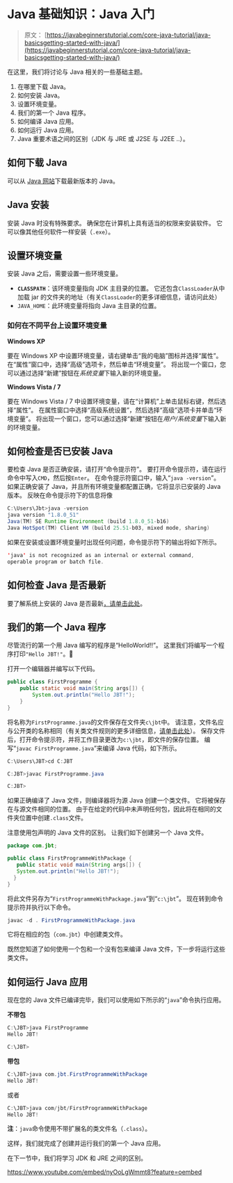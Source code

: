 # Java 基础知识：Java 入门

> 原文： [https://javabeginnerstutorial.com/core-java-tutorial/java-basicsgetting-started-with-java/](https://javabeginnerstutorial.com/core-java-tutorial/java-basicsgetting-started-with-java/)

在这里，我们将讨论与 Java 相关的一些基础主题。

1.  在哪里下载 Java。
2.  如何安装 Java。
3.  设置环境变量。
4.  我们的第一个 Java 程序。
5.  如何编译 Java 应用。
6.  如何运行 Java 应用。
7.  Java 重要术语之间的区别（JDK 与 JRE 或 J2SE 与 J2EE ..）。

## 如何下载 Java

可以从 [Java 网站](http://www.oracle.com/technetwork/java/javase/downloads/jdk8-downloads-2133151.html)下载最新版本的 Java。

## Java 安装

安装 Java 时没有特殊要求。 确保您在计算机上具有适当的权限来安装软件。 它可以像其他任何软件一样安装（`.exe`）。

## 设置环境变量

安装 Java 之后，需要设置一些环境变量。

*   **`CLASSPATH`**：该环境变量指向 JDK 主目录的位置。 它还包含`ClassLoader`从中加载 jar 的文件夹的地址（有关`ClassLoader`的更多详细信息，请访问此处）
*   `JAVA_HOME`：此环境变量将指向 Java 主目录的位置。

### 如何在不同平台上设置环境变量

**Windows XP**

要在 Windows XP 中设置环境变量，请右键单击“我的电脑”图标并选择“属性”。 在“属性”窗口中，选择“高级”选项卡，然后单击“环境变量”。 将出现一个窗口，您可以通过选择“新建”按钮在*系统变量*下输入新的环境变量。

**Windows Vista / 7**

要在 Windows Vista / 7 中设置环境变量，请在“计算机”上单击鼠标右键，然后选择“属性”。 在属性窗口中选择“高级系统设置”，然后选择“高级”选项卡并单击“环境变量”。 将出现一个窗口，您可以通过选择“新建”按钮在*用户/系统变量*下输入新的环境变量。

## 如何检查是否已安装 Java

要检查 Java 是否正确安装，请打开“命令提示符”。 要打开命令提示符，请在运行命令中写入`CMD`，然后按`Enter`。 在命令提示符窗口中，输入“`java -version`”。 如果正确安装了 Java，并且所有环境变量都配置正确，它将显示已安装的 Java 版本。 反映在命令提示符下的信息将像

```java
C:\Users\Jbt>java -version
java version "1.8.0_51"
Java(TM) SE Runtime Environment (build 1.8.0_51-b16)
Java HotSpot(TM) Client VM (build 25.51-b03, mixed mode, sharing)
```

如果在安装或设置环境变量时出现任何问题，命令提示符下的输出将如下所示。

```java
'java' is not recognized as an internal or external command,
operable program or batch file.
```

## 如何检查 Java 是否最新

要了解系统上安装的 Java 是否最新[，请单击此处](https://www.java.com/en/download/installed.jsp)。

## 我们的第一个 Java 程序

尽管流行的第一个用 Java 编写的程序是“HelloWorld!!”。 这里我们将编写一个程序打印`"Hello JBT!"`。🙂

打开一个编辑器并编写以下代码。

```java
public class FirstProgramme {
	public static void main(String args[]) {
		System.out.println("Hello JBT!");
	}
}
```

将名称为`FirstProgramme.java`的文件保存在文件夹`c\jbt`中。 请注意，文件名应与公开类的名称相同（有关类文件规则的更多详细信息，[请单击此处](https://javabeginnerstutorial.com/core-java-tutorial/java-class-object-tutorial/)）。 保存文件后，打开命令提示符，并将工作目录更改为`c:\jbt`，即文件的保存位置。 编写“`javac FirstProgramme.java`”来编译 Java 代码，如下所示。

```java
C:\Users\JBT>cd C:JBT

C:JBT>javac FirstProgramme.java

C:JBT>
```

如果正确编译了 Java 文件，则编译器将为源 Java 创建一个类文件。 它将被保存在与源文件相同的位置。 由于在给定的代码中未声明任何包，因此将在相同的文件夹位置中创建`.class`文件。

注意使用包声明的 Java 文件的区别。 让我们如下创建另一个 Java 文件。

```java
package com.jbt;

public class FirstProgrammeWithPackage {
   public static void main(String args[]) {
   System.out.println("Hello JBT!");
  }
} 
```

将此文件另存为“`FirstProgrammeWithPackage.java`”到“`c:\jbt`”。 现在转到命令提示符并执行以下命令。

```java
javac -d . FirstProgrammeWithPackage.java
```

它将在相应的包（`com.jbt`）中创建类文件。

既然您知道了如何使用一个包和一个没有包来编译 Java 文件，下一步将运行这些类文件。

## 如何运行 Java 应用

现在您的 Java 文件已编译完毕，我们可以使用如下所示的“`java`”命令执行应用。

**不带包**

```java
C:\JBT>java FirstProgramme
Hello JBT!

C:\JBT>
```

**带包**

```java
C:\JBT>java com.jbt.FirstProgrammeWithPackage
Hello JBT!
```

或者

```java
C:\JBT>java com/jbt/FirstProgrammeWithPackage
Hello JBT! 
```

**注**：`java`命令使用不带扩展名的类文件名（`.class`）。

这样，我们就完成了创建并运行我们的第一个 Java 应用。

在下一节中，我们将学习 JDK 和 JRE 之间的区别。

<https://www.youtube.com/embed/nyOoLgWmmt8?feature=oembed>

